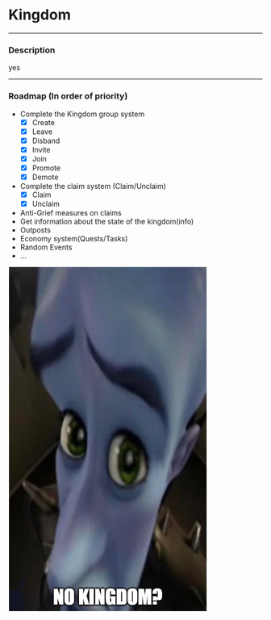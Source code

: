 # Kingdom
 ***
### Description
yes
 ***
### Roadmap (In order of priority)

- Complete the Kingdom group system
  - [x] Create
  - [x] Leave
  - [x] Disband
  - [x] Invite
  - [x] Join
  - [x] Promote
  - [x] Demote
- Complete the claim system (Claim/Unclaim)
  - [x] Claim
  - [x] Unclaim
- Anti-Grief measures on claims
- Get information about the state of the kingdom(info)
- Outposts
- Economy system(Quests/Tasks)
- Random Events
- ...

![UwU](image.png)